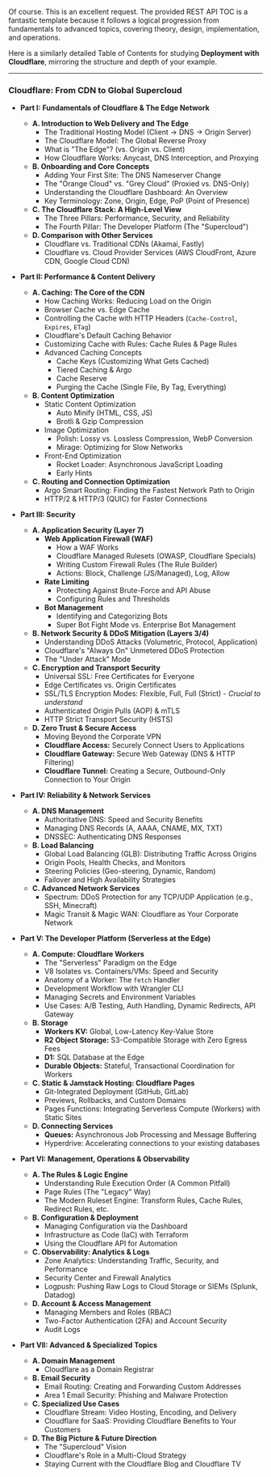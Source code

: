 Of course. This is an excellent request. The provided REST API TOC is a fantastic template because it follows a logical progression from fundamentals to advanced topics, covering theory, design, implementation, and operations.

Here is a similarly detailed Table of Contents for studying **Deployment with Cloudflare**, mirroring the structure and depth of your example.

***

### **Cloudflare: From CDN to Global Supercloud**

*   **Part I: Fundamentals of Cloudflare & The Edge Network**
    *   **A. Introduction to Web Delivery and The Edge**
        *   The Traditional Hosting Model (Client -> DNS -> Origin Server)
        *   The Cloudflare Model: The Global Reverse Proxy
        *   What is "The Edge"? (vs. Origin vs. Client)
        *   How Cloudflare Works: Anycast, DNS Interception, and Proxying
    *   **B. Onboarding and Core Concepts**
        *   Adding Your First Site: The DNS Nameserver Change
        *   The "Orange Cloud" vs. "Grey Cloud" (Proxied vs. DNS-Only)
        *   Understanding the Cloudflare Dashboard: An Overview
        *   Key Terminology: Zone, Origin, Edge, PoP (Point of Presence)
    *   **C. The Cloudflare Stack: A High-Level View**
        *   The Three Pillars: Performance, Security, and Reliability
        *   The Fourth Pillar: The Developer Platform (The "Supercloud")
    *   **D. Comparison with Other Services**
        *   Cloudflare vs. Traditional CDNs (Akamai, Fastly)
        *   Cloudflare vs. Cloud Provider Services (AWS CloudFront, Azure CDN, Google Cloud CDN)

*   **Part II: Performance & Content Delivery**
    *   **A. Caching: The Core of the CDN**
        *   How Caching Works: Reducing Load on the Origin
        *   Browser Cache vs. Edge Cache
        *   Controlling the Cache with HTTP Headers (`Cache-Control`, `Expires`, `ETag`)
        *   Cloudflare's Default Caching Behavior
        *   Customizing Cache with Rules: Cache Rules & Page Rules
        *   Advanced Caching Concepts
            *   Cache Keys (Customizing What Gets Cached)
            *   Tiered Caching & Argo
            *   Cache Reserve
            *   Purging the Cache (Single File, By Tag, Everything)
    *   **B. Content Optimization**
        *   Static Content Optimization
            *   Auto Minify (HTML, CSS, JS)
            *   Brotli & Gzip Compression
        *   Image Optimization
            *   Polish: Lossy vs. Lossless Compression, WebP Conversion
            *   Mirage: Optimizing for Slow Networks
        *   Front-End Optimization
            *   Rocket Loader: Asynchronous JavaScript Loading
            *   Early Hints
    *   **C. Routing and Connection Optimization**
        *   Argo Smart Routing: Finding the Fastest Network Path to Origin
        *   HTTP/2 & HTTP/3 (QUIC) for Faster Connections

*   **Part III: Security**
    *   **A. Application Security (Layer 7)**
        *   **Web Application Firewall (WAF)**
            *   How a WAF Works
            *   Cloudflare Managed Rulesets (OWASP, Cloudflare Specials)
            *   Writing Custom Firewall Rules (The Rule Builder)
            *   Actions: Block, Challenge (JS/Managed), Log, Allow
        *   **Rate Limiting**
            *   Protecting Against Brute-Force and API Abuse
            *   Configuring Rules and Thresholds
        *   **Bot Management**
            *   Identifying and Categorizing Bots
            *   Super Bot Fight Mode vs. Enterprise Bot Management
    *   **B. Network Security & DDoS Mitigation (Layers 3/4)**
        *   Understanding DDoS Attacks (Volumetric, Protocol, Application)
        *   Cloudflare's "Always On" Unmetered DDoS Protection
        *   The "Under Attack" Mode
    *   **C. Encryption and Transport Security**
        *   Universal SSL: Free Certificates for Everyone
        *   Edge Certificates vs. Origin Certificates
        *   SSL/TLS Encryption Modes: Flexible, Full, Full (Strict) - *Crucial to understand*
        *   Authenticated Origin Pulls (AOP) & mTLS
        *   HTTP Strict Transport Security (HSTS)
    *   **D. Zero Trust & Secure Access**
        *   Moving Beyond the Corporate VPN
        *   **Cloudflare Access:** Securely Connect Users to Applications
        *   **Cloudflare Gateway:** Secure Web Gateway (DNS & HTTP Filtering)
        *   **Cloudflare Tunnel:** Creating a Secure, Outbound-Only Connection to Your Origin

*   **Part IV: Reliability & Network Services**
    *   **A. DNS Management**
        *   Authoritative DNS: Speed and Security Benefits
        *   Managing DNS Records (A, AAAA, CNAME, MX, TXT)
        *   DNSSEC: Authenticating DNS Responses
    *   **B. Load Balancing**
        *   Global Load Balancing (GLB): Distributing Traffic Across Origins
        *   Origin Pools, Health Checks, and Monitors
        *   Steering Policies (Geo-steering, Dynamic, Random)
        *   Failover and High Availability Strategies
    *   **C. Advanced Network Services**
        *   Spectrum: DDoS Protection for any TCP/UDP Application (e.g., SSH, Minecraft)
        *   Magic Transit & Magic WAN: Cloudflare as Your Corporate Network

*   **Part V: The Developer Platform (Serverless at the Edge)**
    *   **A. Compute: Cloudflare Workers**
        *   The "Serverless" Paradigm on the Edge
        *   V8 Isolates vs. Containers/VMs: Speed and Security
        *   Anatomy of a Worker: The `fetch` Handler
        *   Development Workflow with Wrangler CLI
        *   Managing Secrets and Environment Variables
        *   Use Cases: A/B Testing, Auth Handling, Dynamic Redirects, API Gateway
    *   **B. Storage**
        *   **Workers KV:** Global, Low-Latency Key-Value Store
        *   **R2 Object Storage:** S3-Compatible Storage with Zero Egress Fees
        *   **D1:** SQL Database at the Edge
        *   **Durable Objects:** Stateful, Transactional Coordination for Workers
    *   **C. Static & Jamstack Hosting: Cloudflare Pages**
        *   Git-Integrated Deployment (GitHub, GitLab)
        *   Previews, Rollbacks, and Custom Domains
        *   Pages Functions: Integrating Serverless Compute (Workers) with Static Sites
    *   **D. Connecting Services**
        *   **Queues:** Asynchronous Job Processing and Message Buffering
        *   Hyperdrive: Accelerating connections to your existing databases

*   **Part VI: Management, Operations & Observability**
    *   **A. The Rules & Logic Engine**
        *   Understanding Rule Execution Order (A Common Pitfall)
        *   Page Rules (The "Legacy" Way)
        *   The Modern Ruleset Engine: Transform Rules, Cache Rules, Redirect Rules, etc.
    *   **B. Configuration & Deployment**
        *   Managing Configuration via the Dashboard
        *   Infrastructure as Code (IaC) with Terraform
        *   Using the Cloudflare API for Automation
    *   **C. Observability: Analytics & Logs**
        *   Zone Analytics: Understanding Traffic, Security, and Performance
        *   Security Center and Firewall Analytics
        *   Logpush: Pushing Raw Logs to Cloud Storage or SIEMs (Splunk, Datadog)
    *   **D. Account & Access Management**
        *   Managing Members and Roles (RBAC)
        *   Two-Factor Authentication (2FA) and Account Security
        *   Audit Logs

*   **Part VII: Advanced & Specialized Topics**
    *   **A. Domain Management**
        *   Cloudflare as a Domain Registrar
    *   **B. Email Security**
        *   Email Routing: Creating and Forwarding Custom Addresses
        *   Area 1 Email Security: Phishing and Malware Protection
    *   **C. Specialized Use Cases**
        *   Cloudflare Stream: Video Hosting, Encoding, and Delivery
        *   Cloudflare for SaaS: Providing Cloudflare Benefits to Your Customers
    *   **D. The Big Picture & Future Direction**
        *   The "Supercloud" Vision
        *   Cloudflare's Role in a Multi-Cloud Strategy
        *   Staying Current with the Cloudflare Blog and Cloudflare TV